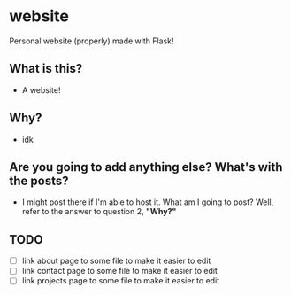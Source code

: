 # website
Personal website (properly) made with Flask!

## What is this?
- A website!

## Why?
- idk

## Are you going to add anything else? What's with the posts?
- I might post there if I'm able to host it. What am I going to post? Well, refer to the answer to question 2, **"Why?"**

## TODO
- [ ] link about page to some file to make it easier to edit
- [ ] link contact page to some file to make it easier to edit
- [ ] link projects page to some file to make it easier to edit
